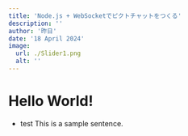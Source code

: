 ```yaml
---
title: 'Node.js + WebSocketでピクトチャットをつくる'
description: ''
author: '昨日'
date: '18 April 2024'
image:
  url: ./Slider1.png
  alt: ''
---
```


# Hello World!

- test
  This is a sample sentence.
